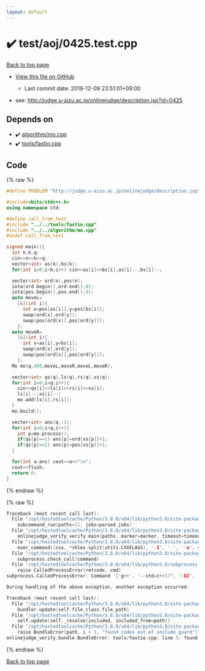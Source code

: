 ```yaml
---
layout: default
---
```


<!-- mathjax config similar to math.stackexchange -->
<script type="text/javascript" async
  src="https://cdnjs.cloudflare.com/ajax/libs/mathjax/2.7.5/MathJax.js?config=TeX-MML-AM_CHTML">
</script>
<script type="text/x-mathjax-config">
  MathJax.Hub.Config({
    TeX: { equationNumbers: { autoNumber: "AMS" }},
    tex2jax: {
      inlineMath: [ ['$','$'] ],
      processEscapes: true
    },
    "HTML-CSS": { matchFontHeight: false },
    displayAlign: "left",
    displayIndent: "2em"
  });
</script>

<script type="text/javascript" src="https://cdnjs.cloudflare.com/ajax/libs/jquery/3.4.1/jquery.min.js"></script>
<script src="https://cdn.jsdelivr.net/npm/jquery-balloon-js@1.1.2/jquery.balloon.min.js" integrity="sha256-ZEYs9VrgAeNuPvs15E39OsyOJaIkXEEt10fzxJ20+2I=" crossorigin="anonymous"></script>
<script type="text/javascript" src="../../../assets/js/copy-button.js"></script>
<link rel="stylesheet" href="../../../assets/css/copy-button.css" />


# :heavy_check_mark: test/aoj/0425.test.cpp

<a href="../../../index.html">Back to top page</a>

* <a href="{{ site.github.repository_url }}/blob/master/test/aoj/0425.test.cpp">View this file on GitHub</a>
    - Last commit date: 2019-12-09 23:51:01+09:00


* see: <a href="http://judge.u-aizu.ac.jp/onlinejudge/description.jsp?id=0425">http://judge.u-aizu.ac.jp/onlinejudge/description.jsp?id=0425</a>


## Depends on

* :heavy_check_mark: <a href="../../../library/algorithm/mo.cpp.html">algorithm/mo.cpp</a>
* :heavy_check_mark: <a href="../../../library/tools/fastio.cpp.html">tools/fastio.cpp</a>


## Code

<a id="unbundled"></a>
{% raw %}
```cpp
#define PROBLEM "http://judge.u-aizu.ac.jp/onlinejudge/description.jsp?id=0425"

#include<bits/stdc++.h>
using namespace std;

#define call_from_test
#include "../../tools/fastio.cpp"
#include "../../algorithm/mo.cpp"
#undef call_from_test

signed main(){
  int n,k,q;
  cin>>n>>k>>q;
  vector<int> as(k),bs(k);
  for(int i=0;i<k;i++) cin>>as[i]>>bs[i],as[i]--,bs[i]--;

  vector<int> ord(n),pos(n);
  iota(ord.begin(),ord.end(),0);
  iota(pos.begin(),pos.end(),0);
  auto moveL=
    [&](int i){
      int x=pos[as[i]],y=pos[bs[i]];
      swap(ord[x],ord[y]);
      swap(pos[ord[x]],pos[ord[y]]);
    };
  auto moveR=
    [&](int i){
      int x=as[i],y=bs[i];
      swap(ord[x],ord[y]);
      swap(pos[ord[x]],pos[ord[y]]);
    };
  Mo mo(q,400,moveL,moveR,moveL,moveR);

  vector<int> qs(q),ls(q),rs(q),xs(q);
  for(int i=0;i<q;i++){
    cin>>qs[i]>>ls[i]>>rs[i]>>xs[i];
    ls[i]--;xs[i]--;
    mo.add(ls[i],rs[i]);
  }
  mo.build();

  vector<int> ans(q,-1);
  for(int i=0;i<q;i++){
    int p=mo.process();
    if(qs[p]==1) ans[p]=ord[xs[p]]+1;
    if(qs[p]==2) ans[p]=pos[xs[p]]+1;
  }

  for(int a:ans) cout<<a<<"\n";
  cout<<flush;
  return 0;
}

```
{% endraw %}

<a id="bundled"></a>
{% raw %}
```cpp
Traceback (most recent call last):
  File "/opt/hostedtoolcache/Python/3.8.0/x64/lib/python3.8/site-packages/onlinejudge_verify/main.py", line 173, in main
    subcommand_run(paths=[], jobs=parsed.jobs)
  File "/opt/hostedtoolcache/Python/3.8.0/x64/lib/python3.8/site-packages/onlinejudge_verify/main.py", line 66, in subcommand_run
    onlinejudge_verify.verify.main(paths, marker=marker, timeout=timeout, jobs=jobs)
  File "/opt/hostedtoolcache/Python/3.8.0/x64/lib/python3.8/site-packages/onlinejudge_verify/verify.py", line 98, in main
    exec_command([cxx, *shlex.split(utils.CXXFLAGS), '-I', '.', '-o', shlex.quote(str(directory / 'a.out')), shlex.quote(str(path))])
  File "/opt/hostedtoolcache/Python/3.8.0/x64/lib/python3.8/site-packages/onlinejudge_verify/verify.py", line 26, in exec_command
    subprocess.check_call(command)
  File "/opt/hostedtoolcache/Python/3.8.0/x64/lib/python3.8/subprocess.py", line 364, in check_call
    raise CalledProcessError(retcode, cmd)
subprocess.CalledProcessError: Command '['g++', '--std=c++17', '-O2', '-Wall', '-g', '-I', '.', '-o', '.verify-helper/cache/988b27744f33205dfbbff10b1fb99080/a.out', 'test/aoj/3120.test.cpp']' returned non-zero exit status 1.

During handling of the above exception, another exception occurred:

Traceback (most recent call last):
  File "/opt/hostedtoolcache/Python/3.8.0/x64/lib/python3.8/site-packages/onlinejudge_verify/docs.py", line 340, in write_contents
    bundler.update(self.file_class.file_path)
  File "/opt/hostedtoolcache/Python/3.8.0/x64/lib/python3.8/site-packages/onlinejudge_verify/bundle.py", line 154, in update
    self.update(self._resolve(included, included_from=path))
  File "/opt/hostedtoolcache/Python/3.8.0/x64/lib/python3.8/site-packages/onlinejudge_verify/bundle.py", line 123, in update
    raise BundleError(path, i + 1, "found codes out of include guard")
onlinejudge_verify.bundle.BundleError: tools/fastio.cpp: line 5: found codes out of include guard

```
{% endraw %}

<a href="../../../index.html">Back to top page</a>

